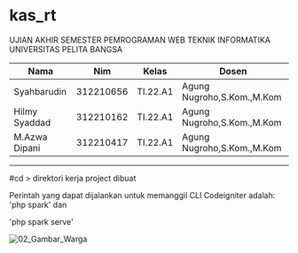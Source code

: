# kas_rt

UJIAN AKHIR SEMESTER
PEMROGRAMAN WEB
TEKNIK INFORMATIKA
UNIVERSITAS PELITA BANGSA<br>



| Nama | Nim | Kelas | Dosen |
|-----|------|-----|-----|
|Syahbarudin|312210656|TI.22.A1|Agung Nugroho,S.Kom.,M.Kom|
|Hilmy Syaddad|312210162|TI.22.A1|Agung Nugroho,S.Kom.,M.Kom|
|M.Azwa Dipani|312210417|TI.22.A1|Agung Nugroho,S.Kom.,M.Kom|

---

#cd > direktori kerja project dibuat 

Perintah yang dapat dijalankan untuk memanggil CLI Codeigniter adalah: 'php spark' dan

'php spark serve'

![02_Gambar_Warga](https://github.com/AzwaDipani/kas_rt/assets/146621192/c2b6949b-eb0d-4423-b3a8-3a60c52f1559)
